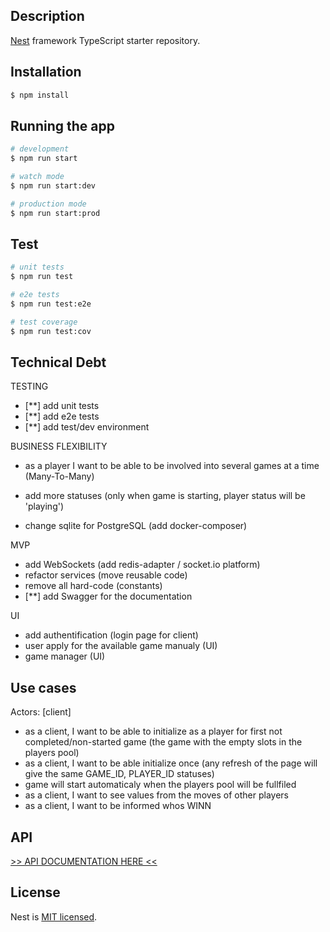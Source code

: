 ## Description

[Nest](https://github.com/nestjs/nest) framework TypeScript starter repository.

## Installation

```bash
$ npm install
```

## Running the app

```bash
# development
$ npm run start

# watch mode
$ npm run start:dev

# production mode
$ npm run start:prod
```

## Test

```bash
# unit tests
$ npm run test

# e2e tests
$ npm run test:e2e

# test coverage
$ npm run test:cov
```

## Technical Debt

TESTING

- [**] add unit tests
- [**] add e2e tests
- [**] add test/dev environment

BUSINESS FLEXIBILITY

- as a player I want to be able to be involved into several games at a time (Many-To-Many)
- add more statuses (only when game is starting, player status will be 'playing')

- change sqlite for PostgreSQL (add docker-composer)

MVP

- add WebSockets (add redis-adapter / socket.io platform)
- refactor services (move reusable code)
- remove all hard-code (constants)
- [**] add Swagger for the documentation

UI

- add authentification (login page for client)
- user apply for the available game manualy (UI)
- game manager (UI)

## Use cases

Actors: [client]

- as a client, I want to be able to initialize as a player for first not completed/non-started game (the game with the empty slots in the players pool)
- as a client, I want to be able initialize once (any refresh of the page will give the same GAME_ID, PLAYER_ID statuses)
- game will start automaticaly when the players pool will be fullfiled
- as a client, I want to see values from the moves of other players
- as a client, I want to be informed whos WINN

## API

[>> API DOCUMENTATION HERE <<](http://localhost:3000/api)

## License

Nest is [MIT licensed](LICENSE).
